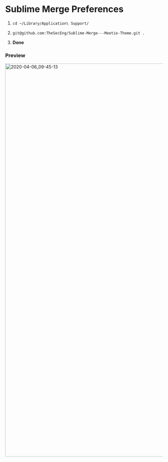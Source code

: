 # Sublime Merge Preferences

1. `cd ~/Library/Application\ Support/`
  
2. `git@github.com:TheSecEng/Sublime-Merge---Meetio-Theme.git .`
  
3. **Done**


### Preview

<img width="1258" alt="2020-04-06_09-45-13" src="https://user-images.githubusercontent.com/32599364/78565576-1d8d2d00-77ec-11ea-96bd-090489e77cf4.png">
